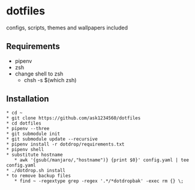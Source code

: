 # dotfiles
configs, scripts, themes and wallpapers included 

## Requirements
* pipenv
* zsh
* change shell to zsh
  * chsh -s $(which zsh)

## Installation 
```
* cd ~
* git clone https://github.com/ask1234560/dotfiles 
* cd dotfiles
* pipenv --three
* git submodule init 
* git submodule update --recursive 
* pipenv install -r dotdrop/requirements.txt
* pipenv shell
* substitute hostname 
   * awk '{gsub(/manjaro/,"hostname")} {print $0}' config.yaml | tee config.yaml
* ./dotdrop.sh install
* to remove backup files
   * find ~ -regextype grep -regex '.*/*dotdropbak' -exec rm {} \;
```
